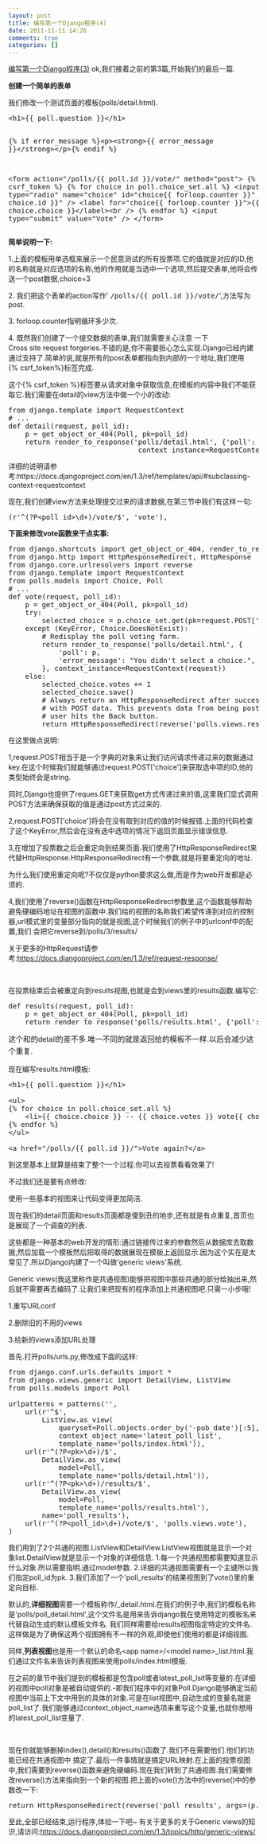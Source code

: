 ```yaml
---
layout: post
title: 编写第一个Django程序(4)
date: 2011-11-11 14:26
comments: true
categories: []
---
```

<a href="http://www.yyxzy.org/2011/11/%e7%bc%96%e5%86%99%e7%ac%ac%e4%b8%80%e4%b8%aadjango%e7%a8%8b%e5%ba%8f3/">编写第一个Django程序(3)</a>
ok,我们接着之前的第3篇,开始我们的最后一篇.

<strong>创建一个简单的表单</strong>

我们修改一个测试页面的模板(polls/detail.html).
<div>
<div>
<pre class="shell">&lt;h1&gt;{{ poll.question }}&lt;/h1&gt;

{% if error_message %}&lt;p&gt;&lt;strong&gt;{{ error_message }}&lt;/strong&gt;&lt;/p&gt;{% endif %}

&lt;form action="/polls/{{ poll.id }}/vote/" method="post"&gt;
{% csrf_token %}
{% for choice in poll.choice_set.all %}
    &lt;input type="radio" name="choice" id="choice{{ forloop.counter }}" value="{{ choice.id }}" /&gt;
    &lt;label for="choice{{ forloop.counter }}"&gt;{{ choice.choice }}&lt;/label&gt;&lt;br /&gt;
{% endfor %}
&lt;input type="submit" value="Vote" /&gt;
&lt;/form&gt;</pre>
</div>
</div>
<strong>简单说明一下:</strong>

1.上面的模板用单选框来展示一个民意测试的所有投票项.它的值就是对应的ID,他的名称就是对应选项的名称,他的作用就是当选中一个选项,然后提交表单,他将会传送一个post数据,choice=3

2. 我们把这个表单的action写作' <tt>/polls/{{ poll.id }}/vote/</tt>',方法写为post.

3. forloop.counter指明循环多少次.

4. 既然我们创建了一个提交数据的表单,我们就需要关心注意 一下Cross site request forgeries.不错的是,你不需要担心怎么实现.Django已经内建通过支持了.简单的说,就是所有的post表单都指向到内部的一个地址,我们使用{% csrf_token%}标签完成.

<!--more-->

这个{% csrf_token %}标签要从请求对象中获取信息,在模板的内容中我们不能获取它.我们需要在detail的view方法中做一个小的改动:
<div>
<div>
<pre class="shell">from django.template import RequestContext
# ...
def detail(request, poll_id):
    p = get_object_or_404(Poll, pk=poll_id)
    return render_to_response('polls/detail.html', {'poll': p},
                               context_instance=RequestContext(request))</pre>
</div>
</div>
详细的说明请参考:https://docs.djangoproject.com/en/1.3/ref/templates/api/#subclassing-context-requestcontext

现在,我们创建view方法来处理提交过来的请求数据,在第三节中我们有这样一句:
<pre class="shell">(r'^(?P&lt;poll_id&gt;\d+)/vote/$', 'vote'),</pre>
<strong>下面来修改vote函数来干点实事:</strong>
<pre class="shell">from django.shortcuts import get_object_or_404, render_to_response
from django.http import HttpResponseRedirect, HttpResponse
from django.core.urlresolvers import reverse
from django.template import RequestContext
from polls.models import Choice, Poll
# ...
def vote(request, poll_id):
    p = get_object_or_404(Poll, pk=poll_id)
    try:
        selected_choice = p.choice_set.get(pk=request.POST['choice'])
    except (KeyError, Choice.DoesNotExist):
        # Redisplay the poll voting form.
        return render_to_response('polls/detail.html', {
            'poll': p,
            'error_message': "You didn't select a choice.",
        }, context_instance=RequestContext(request))
    else:
        selected_choice.votes += 1
        selected_choice.save()
        # Always return an HttpResponseRedirect after successfully dealing
        # with POST data. This prevents data from being posted twice if a
        # user hits the Back button.
        return HttpResponseRedirect(reverse('polls.views.results', args=(p.id,)))</pre>
在这里做点说明:

1,request.POST相当于是一个字典的对象来让我们访问请求传递过来的数据通过key.在这个时候我们就能够通过request.POST['choice']来获取选中项的ID,他的类型始终会是string.

同时,Django也提供了reques.GET来获取get方式传递过来的值,这里我们显式调用POST方法来确保获取的值是通过post方式过来的.

2,request.POST['choice']将会在没有取到对应的值的时候报错.上面的代码检查了这个KeyError,然后会在没有选中选项的情况下返回页面显示错误信息.

3,在增加了投票数之后会重定向到结果页面.我们使用了HttpResponseRedirect来代替HttpResponse.HttpResponseRedirect有一个参数,就是将要重定向的地址.

为什么我们使用重定向呢?不仅仅是python要求这么做,而是作为web开发都是必须的.

4,我们使用了reverse()函数在HttpResponseRedirect参数里,这个函数能够帮助避免硬编码地址在视图的函数中.我们给的视图的名称我们希望传递到对应的控制器,url模式里的变量部分指向的就是视图,这个时候我们的例子中的urlconf中的配置,我们 会把它reverse到/polls/3/results/

关于更多的HttpRequest请参考:<span style="text-decoration: underline;">https://docs.djangoproject.com/en/1.3/ref/request-response/</span>

&nbsp;

在投票结束后会被重定向到results视图,也就是会到views里的results函数.编写它:
<pre class="shell">def results(request, poll_id):
    p = get_object_or_404(Poll, pk=poll_id)
    return render_to_response('polls/results.html', {'poll': p})</pre>
<pre class="shell"><span style="font-family: 'Helvetica Neue', Helvetica, Arial, sans-serif; font-size: 15px; line-height: 24px; white-space: normal;">这个和的detail的差不多.唯一不同的就是返回给的模板不一样.以后会减少这个重复.</span></pre>
现在编写results.html模板:
<pre class="shell">&lt;h1&gt;{{ poll.question }}&lt;/h1&gt;

&lt;ul&gt;
{% for choice in poll.choice_set.all %}
    &lt;li&gt;{{ choice.choice }} -- {{ choice.votes }} vote{{ choice.votes|pluralize }}&lt;/li&gt;
{% endfor %}
&lt;/ul&gt;

&lt;a href="/polls/{{ poll.id }}/"&gt;Vote again?&lt;/a&gt;</pre>
到这里基本上就算是结束了整个一个过程.你可以去投票看看效果了!

不过我们还是要有点修改:

使用一些基本的视图来让代码变得更加简洁.

现在我们的detail页面和results页面都是傻到丑的地步,还有就是有点重复,首页也是展现了一个调查的列表.

这些都是一种基本的web开发的情形:通过链接传过来的参数然后从数据库去取数据,然后加载一个模板然后把取得的数据展现在模板上返回显示.因为这个实在是太常见了.所以Django内建了一个叫做'generic views'系统.

Generic views(我这里称作是共通视图)能够把视图中那些共通的部分给抽出来,然后就不需要再去编码了.让我们来把现有的程序添加上共通视图吧.只需一小步哦!

1.重写URLconf

2.删除旧的不用的views

3.给新的views添加URL处理

首先.打开polls/urls.py,修改成下面的这样:
<pre class="shell">from django.conf.urls.defaults import *
from django.views.generic import DetailView, ListView
from polls.models import Poll

urlpatterns = patterns('',
    url(r'^$',
        ListView.as_view(
            queryset=Poll.objects.order_by('-pub_date')[:5],
            context_object_name='latest_poll_list',
            template_name='polls/index.html')),
    url(r'^(?P&lt;pk&gt;\d+)/$',
        DetailView.as_view(
            model=Poll,
            template_name='polls/detail.html')),
    url(r'^(?P&lt;pk&gt;\d+)/results/$',
        DetailView.as_view(
            model=Poll,
            template_name='polls/results.html'),
        name='poll_results'),
    url(r'^(?P&lt;poll_id&gt;\d+)/vote/$', 'polls.views.vote'),
)</pre>
我们用到了2个共通的视图.ListView和DetailView.ListView视图就是显示一个对象list.DetailView就是显示一个对象的详细信息.
1.每一个共通视图都需要知道显示什么对象.所以需要指明.通过model参数.
2.详细的共通视图需要有一个主键所以我们指定poll_id为pk.
3.我们添加了一个'poll_results'的结果视图到了vote()里的重定向目标.

默认的,<strong>详细视图</strong>需要一个模板称作/_detail.html.在我们的例子中,我们的模板名称是'polls/poll_detail.html',这个文件名是用来告诉django我在使用特定的模板名来代替自动生成的默认模板文件名.
我们同样需要给results视图指定特定的文件名.这样做是为了确保这两个视图拥有不一样的外观,即使他们使用的都是详细视图.

同样,<strong>列表视图</strong>也是用一个默认的命名&lt;app name&gt;/&lt;model name&gt;_list.html.我们通过文件名来告诉列表视图来使用polls/index.html模板.

在之前的章节中我们提到的模板都是包含poll或者latest_poll_lsit等变量的.在详细的视图中poll对象是被自动提供的.-即我们程序中的对象Poll.Django能够确定当前视图中当前上下文中用到的具体的对象.可是在list视图中,自动生成的变量名就是poll_list了.我们能够通过context_object_name选项来重写这个变量,也就你想用的latest_poll_list变量了.

&nbsp;

现在你就能够删掉index(),detail()和results()函数了.我们不在需要他们.他们的功能已经在共通视图中 搞定了.最后一件事情就是搞定URL映射.在上面的投票视图中,我们需要到reverse()函数来避免硬编码.现在我们转到了共通视图.我们需要修改reverse()方法来指向到一个新的视图.把上面的vote()方法中的reverse()中的参数改一下:
<pre class="shell">return HttpResponseRedirect(reverse('poll_results', args=(p.id,)))</pre>
至此,全部已经结束,运行程序,体验一下吧~
有关于更多的关于Generic views的知识,请访问:https://docs.djangoproject.com/en/1.3/topics/http/generic-views/
